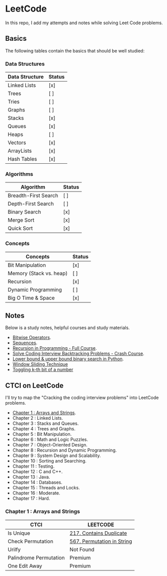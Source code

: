 # LeetCode

In this repo, I add my attempts and notes while solving Leet Code problems.

## Basics

The following tables contain the basics that should be well studied:

### Data Structures

| Data Structure | Status |
|----------------|--------|
| Linked Lists   | [x]    |
| Trees          | [ ]    |
| Tries          | [ ]    |
| Graphs         | [ ]    |
| Stacks         | [x]    |
| Queues         | [x]    |
| Heaps          | [ ]    |
| Vectors        | [x]    |
| ArrayLists     | [x]    |
| Hash Tables    | [x]    |

### Algorithms

| Algorithm            | Status |
|----------------------|--------|
| Breadth-First Search | [ ]    |
| Depth-First Search   | [ ]    |
| Binary Search        | [x]    |
| Merge Sort           | [x]    |
| Quick Sort           | [x]    |

### Concepts

| Concepts                | Status |
|-------------------------|--------|
| Bit Manipulation        | [x]    |
| Memory (Stack vs. heap) | [ ]    |
| Recursion               | [x]    |
| Dynamic Programming     | [ ]    |
| Big O Time & Space      | [x]    |

## Notes

Below is a study notes, helpful courses and study materials.

- [Bitwise Operators](./notes/bitwise-operators.md).
- [Sequences](./notes/sequences.md).
- [Recursion in Programming - Full Course](https://www.youtube.com/watch?v=IJDJ0kBx2LM).
- [Solve Coding Interview Backtracking Problems - Crash Course](https://www.youtube.com/watch?v=A80YzvNwqXA).
- [Lower bound & upper bound binary search in Python](https://www.youtube.com/watch?v=6-15eccc6ek).
- [Window Sliding Technique](https://www.geeksforgeeks.org/window-sliding-technique/)
- [Toggling k-th bit of a number](https://www.geeksforgeeks.org/toggling-k-th-bit-number/)

## CTCI on LeetCode

I'll try to map the "Cracking the coding interview problems" into LeetCode problems.

- [Chapter 1 : Arrays and Strings](#chapter-1--arrays-and-strings).
- Chapter 2 : Linked Lists.
- Chapter 3 : Stacks and Queues.
- Chapter 4 : Trees and Graphs.
- Chapter 5 : Bit Manipulation.
- Chapter 6 : Math and Logic Puzzles.
- Chapter 7 : Object-Oriented Design.
- Chapter 8 : Recursion and Dynamic Programming.
- Chapter 9 : System Design and Scalability.
- Chapter 10 : Sorting and Searching.
- Chapter 11 : Testing.
- Chapter 12 : C and C++.
- Chapter 13 : Java.
- Chapter 14 : Databases.
- Chapter 15 : Threads and Locks.
- Chapter 16 : Moderate.
- Chapter 17 : Hard.

### Chapter 1 : Arrays and Strings

| CTCI                   | LEETCODE                                                                           |
|------------------------|------------------------------------------------------------------------------------|
| Is Unique              | [217. Contains Duplicate](https://leetcode.com/problems/contains-duplicate/)       |
| Check Permutation      | [567. Permutation in String](https://leetcode.com/problems/permutation-in-string/) |
| Urilfy                 | Not Found                                                                          |
| Palindrome Permutation | Premium                                                                            |
| One Edit Away          | Premium                                                                            |
